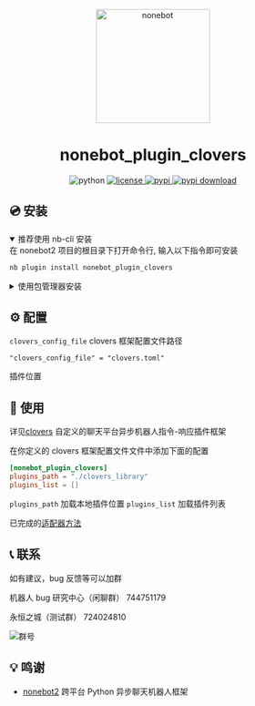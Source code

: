 <p align="center">
  <a href="https://v2.nonebot.dev/"><img src="https://v2.nonebot.dev/logo.png" width="200" height="200" alt="nonebot"></a>
</p>
<div align="center">

# nonebot_plugin_clovers

<img src="https://img.shields.io/badge/python-3.12+-blue.svg" alt="python">
<a href="./LICENSE">
  <img src="https://img.shields.io/github/license/KarisAya/nonebot_plugin_clovers.svg" alt="license">
</a>
<a href="https://pypi.python.org/pypi/nonebot_plugin_clovers">
  <img src="https://img.shields.io/pypi/v/nonebot_plugin_clovers.svg" alt="pypi">
</a>
<a href="https://pypi.python.org/pypi/nonebot_plugin_clovers">
  <img src="https://img.shields.io/pypi/dm/nonebot_plugin_clovers" alt="pypi download">
</a>
</div>

## 💿 安装

<details open>
<summary>推荐使用 nb-cli 安装</summary>
在 nonebot2 项目的根目录下打开命令行, 输入以下指令即可安装

```bash
nb plugin install nonebot_plugin_clovers
```

</details>

<details>
  <summary>使用包管理器安装</summary>
<details>
<summary>pip</summary>

```bash
pip install nonebot_plugin_clovers
```

</details>

<details>
<summary>poetry</summary>
```bash
poetry add nonebot_plugin_clovers
```
</details>

打开 nonebot2 项目根目录下的 `pyproject.toml` 文件, 在 `[tool.nonebot]` 部分的 `plugins` 项里追加写入

```toml
[tool.nonebot]
plugins = [
    # ...
    "nonebot_plugin_clovers"
]
```

</details>

## ⚙️ 配置

`clovers_config_file` clovers 框架配置文件路径

```properties
"clovers_config_file" = "clovers.toml"
```

插件位置

## 🎉 使用

详见[clovers](https://github.com/KarisAya/clovers) 自定义的聊天平台异步机器人指令-响应插件框架

在你定义的 clovers 框架配置文件文件中添加下面的配置

```toml
[nonebot_plugin_clovers]
plugins_path = "./clovers_library"
plugins_list = []
```

`plugins_path` 加载本地插件位置
`plugins_list` 加载插件列表

已完成的[适配器方法](https://github.com/KarisAya/nonebot_plugin_clovers/tree/master/nonebot_plugin_clovers/adapters)

## 📞 联系

如有建议，bug 反馈等可以加群

机器人 bug 研究中心（闲聊群） 744751179

永恒之城（测试群） 724024810

![群号](https://github.com/KarisAya/clovers/blob/master/%E9%99%84%E4%BB%B6/qrcode_1676538742221.jpg)

## 💡 鸣谢

- [nonebot2](https://github.com/nonebot/nonebot2) 跨平台 Python 异步聊天机器人框架
